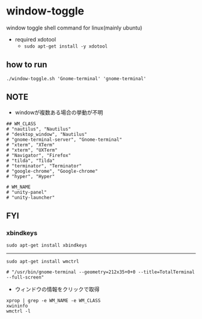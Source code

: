 # window-toggle

window toggle shell command for linux(mainly ubuntu)

* required xdotool
	* ```sudo apt-get install -y xdotool```

## how to run
```
./window-toggle.sh 'Gnome-terminal' 'gnome-terminal'
```

## NOTE
* windowが複数ある場合の挙動が不明

```
## WM_CLASS
# "nautilus", "Nautilus"
# "desktop_window", "Nautilus"
# "gnome-terminal-server", "Gnome-terminal"
# "xterm", "XTerm"
# "xterm", "UXTerm"
# "Navigator", "Firefox"
# "tilda", "Tilda"
# "terminator", "Terminator"
# "google-chrome", "Google-chrome"
# "hyper", "Hyper"

# WM_NAME
# "unity-panel"
# "unity-launcher"
```

## FYI
### xbindkeys
```
sudo apt-get install xbindkeys
```

----

```
sudo apt-get install wmctrl
```
```
# "/usr/bin/gnome-terminal --geometry=212x35+0+0 --title=TotalTerminal --full-screen"
```
* ウィンドウの情報をクリックで取得
```
xprop | grep -e WM_NAME -e WM_CLASS
xwininfo
wmctrl -l
```
